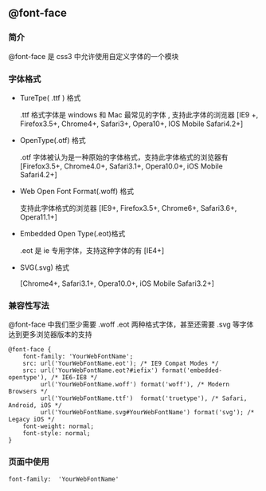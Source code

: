 ## @font-face

### 简介

@font-face 是 css3 中允许使用自定义字体的一个模块

### 字体格式

- TureTpe( .ttf ) 格式

  .ttf 格式字体是 windows 和 Mac 最常见的字体 , 支持此字体的浏览器 [IE9 +, Firefox3.5+, Chrome4+, Safari3+, Opera10+, IOS Mobile Safari4.2+]

- OpenType(.otf) 格式

  .otf 字体被认为是一种原始的字体格式，支持此字体格式的浏览器有 [Firefox3.5+, Chrome4.0+, Safari3.1+, Opera10.0+, iOS Mobile Safari4.2+]

- Web Open Font Format(.woff) 格式

  支持此字体格式的浏览器 [IE9+, Firefox3.5+, Chrome6+, Safari3.6+, Opera11.1+]

- Embedded Open Type(.eot)格式

  .eot 是 ie 专用字体，支持这种字体的有 [IE4+]

- SVG(.svg) 格式

  [Chrome4+, Safari3.1+, Opera10.0+, iOS Mobile Safari3.2+]

### 兼容性写法

@font-face 中我们至少需要 .woff .eot 两种格式字体，甚至还需要 .svg 等字体达到更多浏览器版本的支持

```
@font-face {
	font-family: 'YourWebFontName';
	src: url('YourWebFontName.eot'); /* IE9 Compat Modes */
	src: url('YourWebFontName.eot?#iefix') format('embedded-opentype'), /* IE6-IE8 */
         url('YourWebFontName.woff') format('woff'), /* Modern Browsers */
         url('YourWebFontName.ttf')  format('truetype'), /* Safari, Android, iOS */
         url('YourWebFontName.svg#YourWebFontName') format('svg'); /* Legacy iOS */
    font-weight: normal;
  	font-style: normal;
}
```

### 页面中使用

```
font-family:  'YourWebFontName'
```